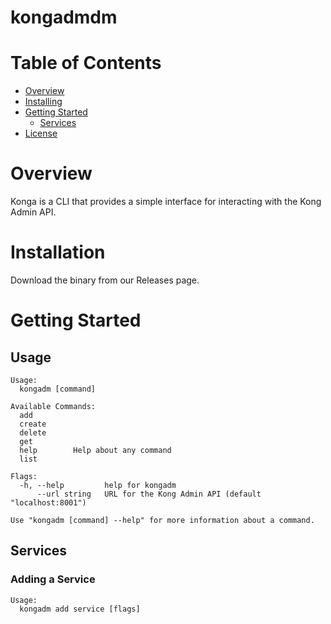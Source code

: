 # kongadmdm

# Table of Contents

- [Overview](#overview)
- [Installing](#installing)
- [Getting Started](#getting-started)
  * [Services](#services)
- [License](#license)

# Overview

Konga is a CLI that provides a simple interface for interacting with the Kong Admin API.

# Installation

Download the binary from our Releases page.

# Getting Started

## Usage

```
Usage:
  kongadm [command]

Available Commands:
  add
  create
  delete
  get
  help        Help about any command
  list

Flags:
  -h, --help         help for kongadm
      --url string   URL for the Kong Admin API (default "localhost:8001")

Use "kongadm [command] --help" for more information about a command.
```

## Services

### Adding a Service
```
Usage:
  kongadm add service [flags]
```


